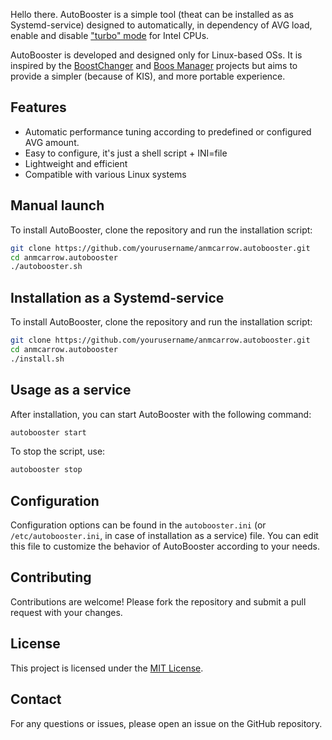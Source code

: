 Hello there. AutoBooster is a simple tool (theat can be installed as as Systemd-service) designed to 
automatically, in dependency of AVG load, enable and disable ["turbo" mode](https://www.intel.com/content/www/us/en/gaming/resources/turbo-boost.html) for Intel CPUs. 

AutoBooster is developed and designed only for Linux-based OSs. It is inspired by the [BoostChanger](https://github.com/nbebaw/boostchanger) and
[Boos Manager](https://github.com/kubadlo/intel-turboproject) projects but aims to provide a simpler (because of KIS), and more portable experience.

## Features

- Automatic performance tuning according to predefined or configured AVG amount.
- Easy to configure, it's just a shell script + INI=file
- Lightweight and efficient
- Compatible with various Linux systems

## Manual launch

To install AutoBooster, clone the repository and run the installation script:

```bash
git clone https://github.com/yourusername/anmcarrow.autobooster.git
cd anmcarrow.autobooster
./autobooster.sh
```

## Installation as a Systemd-service

To install AutoBooster, clone the repository and run the installation script:

```bash
git clone https://github.com/yourusername/anmcarrow.autobooster.git
cd anmcarrow.autobooster
./install.sh
```

## Usage as a service

After installation, you can start AutoBooster with the following command:

```bash
autobooster start
```

To stop the script, use:

```bash
autobooster stop
```

## Configuration

Configuration options can be found in the `autobooster.ini` (or `/etc/autobooster.ini`, in case of installation as a service) file. 
You can edit this file to customize the behavior of AutoBooster according to your needs.

## Contributing

Contributions are welcome! Please fork the repository and submit a pull request with your changes.

## License

This project is licensed under the [MIT License](https://opensource.org/license/mit).

## Contact

For any questions or issues, please open an issue on the GitHub repository.
